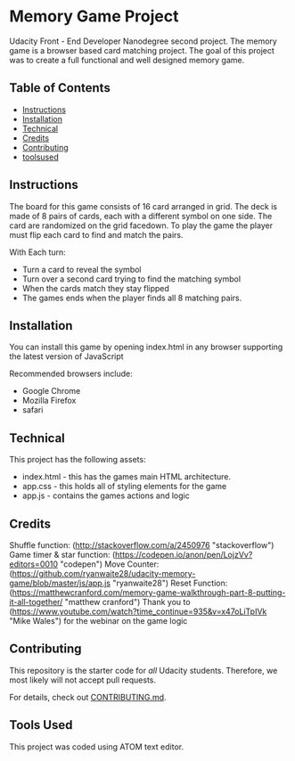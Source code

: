 # Memory Game Project

Udacity Front - End Developer Nanodegree second project. The memory game is a browser based card matching project. The goal of this project was to create a full functional and well designed memory game.

## Table of Contents

* [Instructions](#instructions)
* [Installation](#installation)
* [Technical](#technical)
* [Credits](#credits)
* [Contributing](#contributing)
* [toolsused](#toolsused)

## Instructions

The board for this game consists of 16 card arranged in  grid. The deck is made of 8 pairs of cards, each with a different symbol on one side. The card are randomized on the grid facedown. To play the game the player must flip each card to find and match the pairs.

With Each turn:
* Turn a card to reveal the symbol
* Turn over a second card trying to find the matching symbol
* When the cards match they stay flipped
* The games ends when the player finds all 8 matching pairs.

## Installation

You can install this game by opening index.html in any browser supporting the latest version of JavaScript

Recommended browsers include:
* Google Chrome
* Mozilla Firefox
* safari

## Technical 

This project has the following assets:
* index.html - this has the games main HTML architecture.
* app.css - this holds all of styling elements for the game
* app.js - contains the games actions and logic

## Credits

Shuffle function: (http://stackoverflow.com/a/2450976 "stackoverflow")
Game timer & star function: (https://codepen.io/anon/pen/LojzVv?editors=0010 "codepen")
Move Counter: (https://github.com/ryanwaite28/udacity-memory-game/blob/master/js/app.js "ryanwaite28")
Reset Function: (https://matthewcranford.com/memory-game-walkthrough-part-8-putting-it-all-together/ "matthew cranford")
Thank you to (https://www.youtube.com/watch?time_continue=935&v=x47oLiTpIVk "Mike Wales") for the webinar on the game logic


## Contributing

This repository is the starter code for _all_ Udacity students. Therefore, we most likely will not accept pull requests.

For details, check out [CONTRIBUTING.md](CONTRIBUTING.md).

## Tools Used

This project was coded using ATOM text editor.

